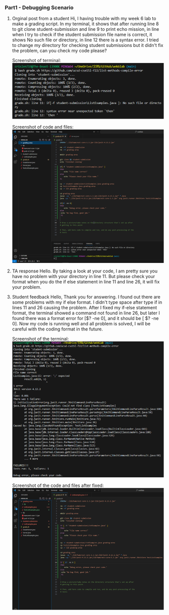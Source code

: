 ### Part1 - Debugging Scenario
1) Orginal post from a student
   Hi, I having trouble with my week 6 lab to make a grading script. In my terminal, it shows that after running line 8 to git clone
   student-submission and line 9 to print echo mission, in line when I try to check if the student submission file name is correct, it shows No such file
   or directory, in line 12 there is a syntax error. I tried to change my directory for checking student submissions but it didn't fix the problem,
   can you check my code please? <br />
   
   Screenshot of terminal:<br />
   <img src="1.png" alt="drawing" width="600"/> <br />

    Screenshot of code and files: <br />
    <img src="2.png" alt="drawing" width="800"/> <br />
    
2) TA response
       Hello. By taking a look at your code, I am pretty sure you have no problem with your directory in line 11. But please check your format when you do the if else statement in line 11 and line 26, it will fix your problem.
3) Student feedback
   Hello, Thank you for answering. I found out there are some problems with my if else format. I didn't type space after type if in lines 11 and 26 causing the problem. After I fixed my if-else statement format, the terminal showed a command not found in line 26, but later I found there was a format error for [$? -ne 0], and it should be [ $? -ne 0]. Now my code is running well and all problem is solved, I will be careful with the coding format in the future. <br />

   Screenshot of the terminal: <br />
   <img src="3.png" alt="drawing" width="600"/> <br />

   Screenshot of the code and files after fixed: <br />
   <img src="4.png" alt="drawing" width="800"/> <br />
   
